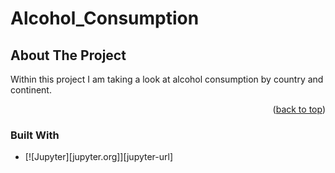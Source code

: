 # Alcohol_Consumption

<!-- ABOUT THE PROJECT -->
## About The Project

Within this project I am taking a look at alcohol consumption by country and continent.

<p align="right">(<a href="#readme-top">back to top</a>)</p>

### Built With

* [![Jupyter][jupyter.org]][jupyter-url]
